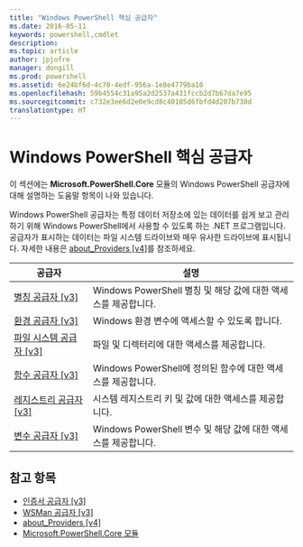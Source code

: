 ```yaml
---
title: "Windows PowerShell 핵심 공급자"
ms.date: 2016-05-11
keywords: powershell,cmdlet
description: 
ms.topic: article
author: jpjofre
manager: dongill
ms.prod: powershell
ms.assetid: 6e24bf6d-4c70-4edf-956a-1e8e4779ba10
ms.openlocfilehash: 59b4554c31a95a2d2537a431fccb2d7b67da7e95
ms.sourcegitcommit: c732e3ee6d2e0e9cd8c40105d6fbfd4d207b730d
translationtype: HT
---
```

# <a name="windows-powershell-core-providers"></a>Windows PowerShell 핵심 공급자
이 섹션에는 **Microsoft.PowerShell.Core** 모듈의 Windows PowerShell 공급자에 대해 설명하는 도움말 항목이 나와 있습니다.

Windows PowerShell 공급자는 특정 데이터 저장소에 있는 데이터를 쉽게 보고 관리하기 위해 Windows PowerShell에서 사용할 수 있도록 하는 .NET 프로그램입니다. 공급자가 표시하는 데이터는 파일 시스템 드라이브와 매우 유사한 드라이브에 표시됩니다. 자세한 내용은 [about_Providers [v4]](https://technet.microsoft.com/en-us/library/2d9b3f32-be78-49ad-a547-21231c803242)를 참조하세요.

|공급자|설명|
|------------|---------------|
|[별칭 공급자 [v3]](https://technet.microsoft.com/en-us/library/dce3f872-aeff-4eb2-8b38-876cd612fc29)|Windows PowerShell 별칭 및 해당 값에 대한 액세스를 제공합니다.|
|[환경 공급자 [v3]](https://technet.microsoft.com/en-us/library/94fcd05d-e702-4706-9b7d-ad7e5fd0ec09)|Windows 환경 변수에 액세스할 수 있도록 합니다.|
|[파일 시스템 공급자 [v3]](https://technet.microsoft.com/en-us/library/0e494537-dfdf-437a-8b27-c21e30aa1f9f)|파일 및 디렉터리에 대한 액세스를 제공합니다.|
|[함수 공급자 [v3]](https://technet.microsoft.com/en-us/library/7dfc92f4-9a88-4399-978d-6d5d224b3e76)|Windows PowerShell에 정의된 함수에 대한 액세스를 제공합니다.|
|[레지스트리 공급자 [v3]](https://technet.microsoft.com/en-us/library/d3c8013c-8caa-48d7-9feb-bfef0d95926e)|시스템 레지스트리 키 및 값에 대한 액세스를 제공합니다.|
|[변수 공급자 [v3]](https://technet.microsoft.com/en-us/library/78dbcbbd-7946-4b9b-b75b-146f247f821c)|Windows PowerShell 변수 및 해당 값에 대한 액세스를 제공합니다.|

## <a name="see-also"></a>참고 항목
- [인증서 공급자 [v3]](https://technet.microsoft.com/en-us/library/3f743541-d0c6-4670-809a-b16fb01f7c4d)
- [WSMan 공급자 [v3]](https://technet.microsoft.com/en-us/library/4c3d8d36-4f7a-4211-996f-64110e4b2eb7)
- [about_Providers [v4]](https://technet.microsoft.com/en-us/library/2d9b3f32-be78-49ad-a547-21231c803242)
- [Microsoft.PowerShell.Core 모듈](Microsoft.PowerShell.Core-Module.md)

